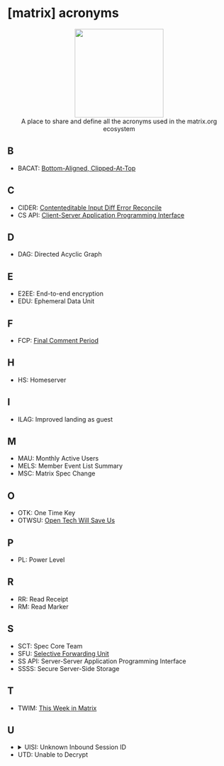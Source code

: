 # [matrix] acronyms

<p align="center">
  <img src="https://matrix.org/images/matrix-logo.svg" width="200" />
  <br/>
  A place to share and define all the acronyms used in the matrix.org ecosystem
</p> 

## B

- BACAT: [Bottom-Aligned, Clipped-At-Top](https://github.com/matrix-org/matrix-react-sdk/blob/develop/docs/scrolling.md)

## C

- CIDER: [Contenteditable Input Diff Error Reconcile](https://github.com/matrix-org/matrix-react-sdk/blob/develop/docs/ciderEditor.md)
- CS API: [Client-Server Application Programming Interface](https://matrix.org/docs/spec/client_server/latest)

## D

- DAG: Directed Acyclic Graph

## E

- E2EE: End-to-end encryption
- EDU: Ephemeral Data Unit

## F

- FCP: [Final Comment Period](https://matrix.org/docs/DemystifyingMSCs.pdf)

## H

- HS: Homeserver

## I

- ILAG: Improved landing as guest

## M

- MAU: Monthly Active Users
- MELS: Member Event List Summary
- MSC: Matrix Spec Change

## O

- OTK: One Time Key
- OTWSU: [Open Tech Will Save Us](https://matrix.org/open-tech-will-save-us/)

## P

- PL: Power Level

## R

- RR: Read Receipt
- RM: Read Marker

## S

- SCT: Spec Core Team
- SFU: [Selective Forwarding Unit](https://webrtcglossary.com/sfu/)
- SS API: Server-Server Application Programming Interface
- SSSS: Secure Server-Side Storage

## T

- TWIM: [This Week in Matrix](https://matrix.org/blog/category/this-week-in-matrix)

## U

- <details><summary>UISI: Unknown Inbound Session ID</summary> Old name to refer to `UTD`</details>
- UTD: Unable to Decrypt
